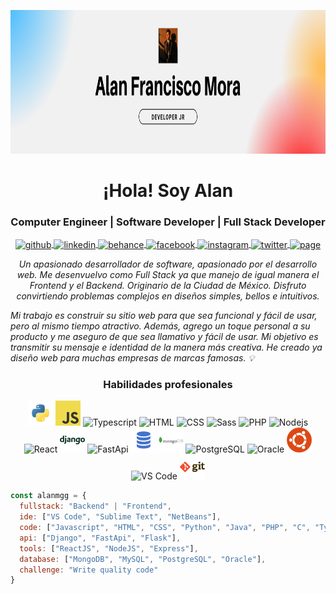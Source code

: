 <p align="center">
  <img src="https://raw.githubusercontent.com/alanmgg/Assets/main/Readme/%40alanmgg._.banner.png" height="230"/>
</p>

<h1 align="center">¡Hola! Soy Alan</h1>
<h3 align="center">Computer Engineer | Software Developer | Full Stack Developer</h3>

<p align="center">
  <a href="https://github.com/alanmgg" target="_blank">
    <img align="center" src="https://cdn.jsdelivr.net/npm/simple-icons@3.0.1/icons/github.svg" alt="github" height="30" width="40" />
  </a>
  <a href="https://www.linkedin.com/in/alanmgg/" target="_blank">
    <img align="center" src="https://cdn.jsdelivr.net/npm/simple-icons@3.0.1/icons/linkedin.svg" alt="linkedin" height="30" width="40" />
  </a>
  <a href="https://www.behance.net/alanmgg" target="_blank">
    <img align="center" src="https://cdn.jsdelivr.net/npm/simple-icons@3.0.1/icons/behance.svg" alt="behance" height="30" width="40" />
  </a>
  <a href="https://www.facebook.com/Alan.Bananas.0" target="_blank">
    <img align="center" src="https://cdn.jsdelivr.net/npm/simple-icons@3.0.1/icons/facebook.svg" alt="facebook" height="30" width="40" />
  </a>
  <a href="https://www.instagram.com/alanmg._/" target="_blank">
    <img align="center" src="https://cdn.jsdelivr.net/npm/simple-icons@3.0.1/icons/instagram.svg" alt="instagram" height="30" width="40" />
  </a>
  <a href="https://twitter.com/alanmgggg" target="_blank">
    <img align="center" src="https://cdn.jsdelivr.net/npm/simple-icons@3.0.1/icons/twitter.svg" alt="twitter" height="30" width="40" />
  </a>
  <a href="https://alanmg.me/" target="_blank">
    <img align="center" src="https://cdn.jsdelivr.net/npm/simple-icons@3.0.1/icons/react.svg" alt="page" height="30" width="40" />
  </a>
</p>

<p align="center">
  <em>
Un apasionado desarrollador de software, apasionado por el desarrollo web. Me desenvuelvo como Full Stack ya que manejo de igual manera el Frontend y el Backend. Originario de la Ciudad de México. Disfruto convirtiendo problemas complejos en diseños simples, bellos e intuitivos.

Mi trabajo es construir su sitio web para que sea funcional y fácil de usar, pero al mismo tiempo atractivo. Además, agrego un toque personal a su producto y me aseguro de que sea llamativo y fácil de usar. Mi objetivo es transmitir su mensaje e identidad de la manera más creativa. He creado ya diseño web para muchas empresas de marcas famosas. 💡
  </em>
</p>

<h3 align="center">Habilidades profesionales</h3>
<p align="center">
  <img title="Python" alt="Python" width="40px" src="https://raw.githubusercontent.com/github/explore/master/topics/python/python.png" />
  <img alt="JS" title="JavaScript" width="40px" src="https://raw.githubusercontent.com/github/explore/master/topics/javascript/javascript.png">
  <img alt="Typescript" title="Typescript" width="40px" src="https://upload.wikimedia.org/wikipedia/commons/4/4c/Typescript_logo_2020.svg">
  <img alt="HTML" title="HTML" width="40px" src="https://upload.wikimedia.org/wikipedia/commons/thumb/6/61/HTML5_logo_and_wordmark.svg/800px-HTML5_logo_and_wordmark.svg.png">
  <img alt="CSS" title="CSS" width="40px" src="https://cdn-icons-png.flaticon.com/512/919/919826.png">
  <img alt="Sass" title="Sass" width="40px" src="https://javadesde0.com/wp-content/uploads/sass-1.jpg">
  <img alt="PHP" title="PHP" width="40px" src="https://cdn-icons-png.flaticon.com/512/919/919830.png">
  <img alt="Nodejs" title="Nodejs" width="40px" src="https://cdn-icons-png.flaticon.com/512/919/919825.png">
  <img alt="React" title="React" width="40px" src="https://upload.wikimedia.org/wikipedia/commons/thumb/4/47/React.svg/768px-React.svg.png">
  <img title="Django" alt="Django" width="40px" src="https://raw.githubusercontent.com/github/explore/master/topics/django/django.png">
  <img title="FastApi" alt="FastApi" width="40px" src="https://cdn.worldvectorlogo.com/logos/fastapi.svg">
  <img title="SQL" alt="SQL" width="40px" src="https://raw.githubusercontent.com/github/explore/master/topics/sql/sql.png">
  <img title="MongoDB" alt="MongoDB" width="40px" src="https://raw.githubusercontent.com/github/explore/master/topics/mongodb/mongodb.png">
  <img title="PostgreSQL" alt="PostgreSQL" width="40px" src="https://upload.wikimedia.org/wikipedia/commons/2/29/Postgresql_elephant.svg">
  <img title="Oracle" alt="Oracle" width="40px" src="https://www.fabriconsulting.com.mx/assets/images/d234566d9d-1-512x512.png">
  <img title="Ubuntu" alt="Ubuntu" width="40px" src="https://raw.githubusercontent.com/github/explore/master/topics/ubuntu/ubuntu.png">
  <img title="VS Code" alt="VS Code" width="40px" src="https://img.icons8.com/fluent/48/000000/visual-studio-code-2019.png">
  <img title="git" alt="git" width="40px" src="https://raw.githubusercontent.com/github/explore/master/topics/git/git.png">
</p>

```javascript
const alanmgg = {
  fullstack: "Backend" | "Frontend",
  ide: ["VS Code", "Sublime Text", "NetBeans"],
  code: ["Javascript", "HTML", "CSS", "Python", "Java", "PHP", "C", "Typescript"],
  api: ["Django", "FastApi", "Flask"],
  tools: ["ReactJS", "NodeJS", "Express"],
  database: ["MongoDB", "MySQL", "PostgreSQL", "Oracle"],
  challenge: "Write quality code"
}
```
